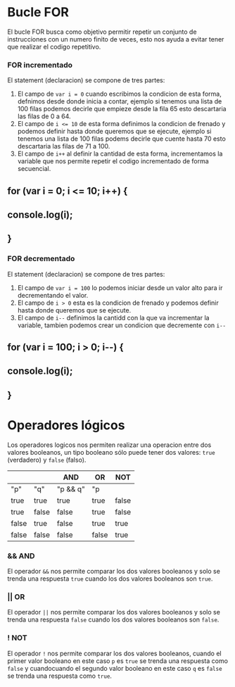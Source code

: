 # Bucle FOR

El bucle FOR busca como objetivo permitir repetir un conjunto de instrucciones con un numero finito de veces, esto nos ayuda a evitar tener que realizar el codigo repetitivo.

### FOR incrementado

El statement (declaracion) se compone de tres partes:

1. El campo de `var i = 0` cuando escribimos la condicion de esta forma, defnimos desde donde inicia a contar, ejemplo si tenemos una lista de 100 filas podemos decirle que empieze desde la fila 65 esto descartaria las filas de 0 a 64.
2. El campo de `i <= 10` de esta forma definimos la condicion de frenado y podemos definir hasta donde queremos que se ejecute, ejemplo si tenemos una lista de 100 filas podems decirle que cuente hasta 70 esto descartaria las filas de 71 a 100.
3. El campo de `i++` al definir la cantidad de esta forma, incrementamos la variable que nos permite repetir el codigo incrementado de forma secuencial.

## for (var i = 0; i <= 10; i++) {
##     console.log(i);
## }

### FOR decrementado 

El statement (declaracion) se compone de tres partes:

1. El campo de `var i = 100` lo podemos iniciar desde un valor alto para ir decrementando el valor.
2. El campo de `i > 0` esta es la condicion de frenado y podemos definir hasta donde queremos que se ejecute.
3. El campo de `i--` definimos la cantidd con la que va incrementar la variable, tambien podemos crear un condicion que decremente con `i--` 

## for (var i = 100; i > 0; i--) {
##    console.log(i);
## }


# Operadores lógicos

Los operadores logicos nos permiten realizar una operacion entre dos valores booleanos, un tipo booleano sólo puede tener dos valores: `true` (verdadero) y `false` (falso).

|  |  | AND | OR | NOT |
| --- | --- | --- | --- | --- |
| "p" | "q" | "p && q" | "p || q" | "!p" |
| true | true | true | true | false |
| true | false | false | true | false |
| false | true | false | true | true |
| false | false | false | false | true |

### && AND

El operador `&&` nos permite comparar los dos valores booleanos y solo se trenda una respuesta `true` cuando los dos valores booleanos son `true`.

### || OR

El operador `||` nos permite comparar los dos valores booleanos y solo se trenda una respuesta `false` cuando los dos valores booleanos son `false`.

### ! NOT

El operador `!` nos permite comparar los dos valores booleanos, cuando el primer valor booleano en este caso `p` es `true` se trenda una respuesta como `false` y cuandocuando el segundo valor booleano en este caso `q` es `false` se trenda una respuesta como `true`.